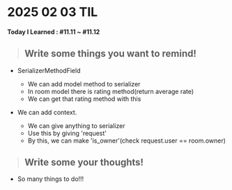 # **2025 02 03 TIL**

#### Today I Learned : #11.11 ~ #11.12

> ## Write some things you want to remind!

- SerializerMethodField

  - We can add model method to serializer
  - In room model there is rating method(return average rate)
  - We can get that rating method with this

- We can add context.
  - We can give anything to serializer
  - Use this by giving 'request'
  - By this, we can make 'is_owner'(check request.user == room.owner)

> ## Write some your thoughts!

- So many things to do!!!
